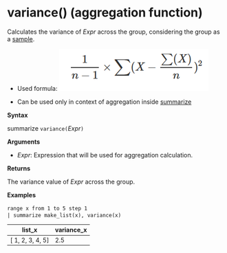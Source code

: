 # variance() (aggregation function)

Calculates the variance of *Expr* across the group, considering the group as a [sample](https://en.wikipedia.org/wiki/Sample_%28statistics%29). 

* Used formula:
![alt text](./images/aggregations/variance-sample.png "variance-sample")

* Can be used only in context of aggregation inside [summarize](summarizeoperator.md)

**Syntax**

summarize `variance(`*Expr*`)`

**Arguments**

* *Expr*: Expression that will be used for aggregation calculation. 

**Returns**

The variance value of *Expr* across the group.
 
**Examples**

```
range x from 1 to 5 step 1
| summarize make_list(x), variance(x) 
```

|list_x|variance_x|
|---|---|
|[ 1, 2, 3, 4, 5]|2.5|
